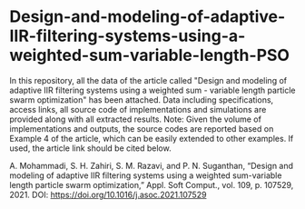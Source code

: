 # Design-and-modeling-of-adaptive-IIR-filtering-systems-using-a-weighted-sum-variable-length-PSO

In this repository, all the data of the article called "Design and modeling of adaptive IIR filtering systems using a weighted sum - variable length particle swarm optimization" has been attached.
Data including specifications, access links, all source code of implementations and simulations are provided along with all extracted results.
Note: Given the volume of implementations and outputs, the source codes are reported based on Example 4 of the article, which can be easily extended to other examples.
If used, the article link should be cited below.

A. Mohammadi, S. H. Zahiri, S. M. Razavi, and P. N. Suganthan, “Design and modeling of adaptive IIR filtering systems using a weighted sum-variable length particle swarm optimization,” Appl. Soft Comput., vol. 109, p. 107529, 2021. DOI: https://doi.org/10.1016/j.asoc.2021.107529

